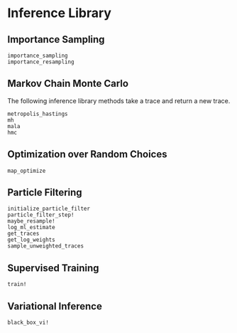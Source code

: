 # Inference Library

## Importance Sampling
```@docs
importance_sampling
importance_resampling
```

## Markov Chain Monte Carlo
The following inference library methods take a trace and return a new trace.
```@docs
metropolis_hastings
mh
mala
hmc
```

## Optimization over Random Choices
```@docs
map_optimize
```

## Particle Filtering
```@docs
initialize_particle_filter
particle_filter_step!
maybe_resample!
log_ml_estimate
get_traces
get_log_weights
sample_unweighted_traces
```

## Supervised Training
```@docs
train!
```

## Variational Inference
```@docs
black_box_vi!
```
